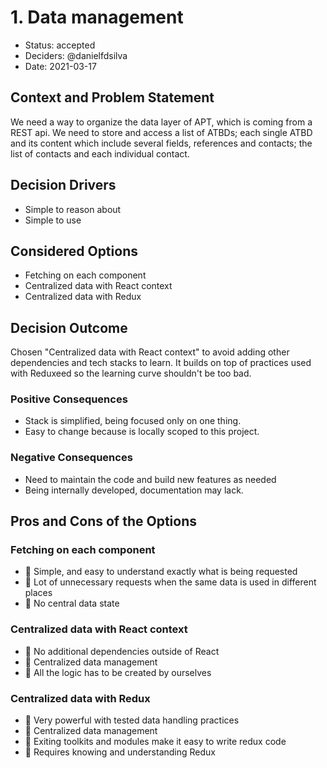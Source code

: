 # 1. Data management

- Status: accepted
- Deciders: @danielfdsilva
- Date: 2021-03-17

## Context and Problem Statement

We need a way to organize the data layer of APT, which is coming from a REST api.
We need to store and access a list of ATBDs; each single ATBD and its content which include several fields, references and contacts; the list of contacts and each individual contact.

## Decision Drivers

- Simple to reason about
- Simple to use

## Considered Options

- Fetching on each component
- Centralized data with React context
- Centralized data with Redux

## Decision Outcome

Chosen "Centralized data with React context" to avoid adding other dependencies and tech stacks to learn. It builds on top of practices used with Reduxeed so the learning curve shouldn't be too bad.

### Positive Consequences

- Stack is simplified, being focused only on one thing.
- Easy to change because is locally scoped to this project.

### Negative Consequences

- Need to maintain the code and build new features as needed
- Being internally developed, documentation may lack.

## Pros and Cons of the Options

### Fetching on each component

- 💚 Simple, and easy to understand exactly what is being requested
- 🚩 Lot of unnecessary requests when the same data is used in different places
- 🚩 No central data state

### Centralized data with React context

- 💚 No additional dependencies outside of React
- 💚 Centralized data management
- 🚩 All the logic has to be created by ourselves

### Centralized data with Redux

- 💚 Very powerful with tested data handling practices
- 💚 Centralized data management
- 💚 Exiting toolkits and modules make it easy to write redux code
- 🚩 Requires knowing and understanding Redux
